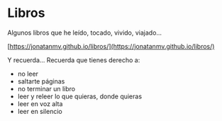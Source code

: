 # Libros
Algunos libros que he leído, tocado, vivido, viajado... 

[https://jonatanmv.github.io/libros/](https://jonatanmv.github.io/libros/)

Y recuerda... Recuerda que tienes derecho a:
- no leer
- saltarte páginas
- no terminar un libro
- leer y releer lo que quieras, donde quieras
- leer en voz alta
- leer en silencio
